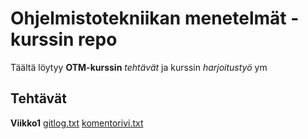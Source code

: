 # Ohjelmistotekniikan menetelmät -kurssin repo

Täältä löytyy **OTM-kurssin** _tehtävät_ ja kurssin _harjoitustyö_ ym

## Tehtävät
**Viikko1**
[gitlog.txt](https://github.com/anL1/otm-harjoitustyo/blob/master/laskarit/viikko1/gitlog.txt)
[komentorivi.txt](https://github.com/anL1/otm-harjoitustyo/blob/master/laskarit/viikko1/komentorivi.txt)
